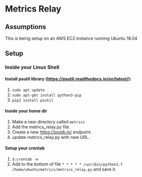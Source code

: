 # Metrics Relay

## Assumptions
This is being setup on an AWS EC2 instance running Ubuntu 18.04

## Setup
### Inside your Linux Shell

#### Install psutil library (https://psutil.readthedocs.io/en/latest/):
1. `sudo apt update`
2. `sudo apt-get install python3-pip`
3. `pip3 install psutil`

#### Inside your home dir
1. Make a new directory called `metrics` 
2. Add the metrics_relay.py file.
3. Create a new https://postb.in/ endpoint.
4. update metrics_relay.py with new URL.

#### Setup your crontab
1. `$:crontab -e`
2. Add to the bottom of file  `* * * * * /usr/bin/python3.7 /home/ubuntu/metrics/metrics_relay.py` and save it.
